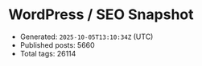 # WordPress / SEO Snapshot

- Generated: `2025-10-05T13:10:34Z` (UTC)
- Published posts: 5660
- Total tags: 26114
